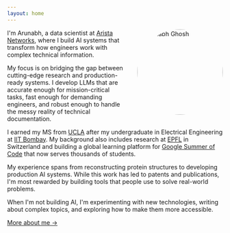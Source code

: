 ```yaml
---
layout: home
---
```


<img src="{{ '/assets/images/profile.png' | relative_url }}" alt="Arunabh Ghosh" style="float: right; width: 200px; height: 200px; border-radius: 50%; margin: 0 0 20px 30px; object-fit: cover;" class="profile-image">

<style>
@media (max-width: 768px) {
  .profile-image {
    float: none !important;
    display: block !important;
    margin: 0 auto 30px auto !important;
    width: 180px !important;
    height: 180px !important;
  }
}
</style>

I'm Arunabh, a data scientist at [Arista Networks](https://www.arista.com/en/), where I build AI systems that transform how engineers work with complex technical information.

My focus is on bridging the gap between cutting-edge research and production-ready systems. I develop LLMs that are accurate enough for mission-critical tasks, fast enough for demanding engineers, and robust enough to handle the messy reality of technical documentation.

I earned my MS from [UCLA](https://www.ucla.edu/) after my undergraduate in Electrical Engineering at [IIT Bombay](https://www.iitb.ac.in/). My background also includes research at [EPFL](https://www.epfl.ch/en/) in Switzerland and building a global learning platform for [Google Summer of Code](https://summerofcode.withgoogle.com/) that now serves thousands of students.

My experience spans from reconstructing protein structures to developing production AI systems. While this work has led to patents and publications, I'm most rewarded by building tools that people use to solve real-world problems.

When I'm not building AI, I'm experimenting with new technologies, writing about complex topics, and exploring how to make them more accessible.

[More about me →](/about/)
